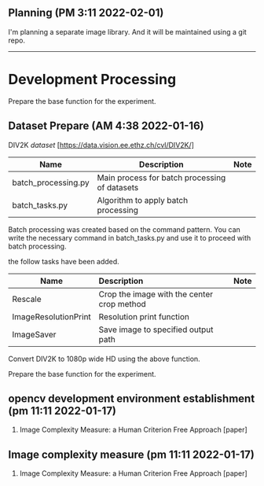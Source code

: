 ## Planning (PM 3:11 2022-02-01)

I'm planning a separate image library. And it will be maintained using a git repo.

---

# Development Processing

Prepare the base function for the experiment.

## Dataset Prepare (AM 4:38 2022-01-16)

DIV2K *dataset* [https://data.vision.ee.ethz.ch/cvl/DIV2K/]

| Name                | Description                                   | Note |
| ------------------- | --------------------------------------------- | ---- |
| batch_processing.py | Main process for batch processing of datasets |      |
| batch_tasks.py      | Algorithm to apply batch processing           |      |

Batch processing was created based on the command pattern. You can write the necessary command in batch_tasks.py and use it to proceed with batch processing.

the follow tasks have been added.

| Name                 | Description                                | Note |
| -------------------- | :----------------------------------------- | ---- |
| Rescale              | Crop the image with the center crop method |      |
| ImageResolutionPrint | Resolution print function                  |      |
| ImageSaver           | Save image to specified output path        |      |

Convert DIV2K to 1080p wide HD using the above function.

Prepare the base function for the experiment.

## opencv development environment establishment (pm 11:11 2022-01-17)

1. Image Complexity Measure: a Human Criterion Free Approach [paper]



## Image complexity measure (pm 11:11 2022-01-17)

1. Image Complexity Measure: a Human Criterion Free Approach [paper]


